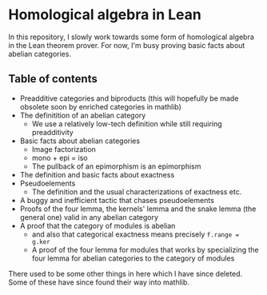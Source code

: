 # Homological algebra in Lean

In this repository, I slowly work towards some form of homological algebra in
the Lean theorem prover. For now, I'm busy proving basic facts about abelian
categories.

## Table of contents

* Preadditive categories and biproducts (this will hopefully be made obsolete
soon by enriched categories in mathlib)
* The definitition of an abelian category
  * We use a relatively low-tech definition while still requiring preadditivity
* Basic facts about abelian categories
  * Image factorization
  * mono + epi = iso
  * The pullback of an epimorphism is an epimorphism
* The definition and basic facts about exactness
* Pseudoelements
  * The definition and the usual characterizations of exactness etc.
* A buggy and inefficient tactic that chases pseudoelements
* Proofs of the four lemma, the kernels' lemma and the snake lemma (the general
  one) valid in any abelian category
* A proof that the category of modules is abelian
  * and also that categorical exactness means precisely `f.range = g.ker`
  * A proof of the four lemma for modules that works by specializing the four lemma
  for abelian categories to the category of modules

There used to be some other things in here which I have since deleted. Some of
these have since found their way into mathlib.
